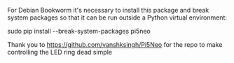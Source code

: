 For Debian Bookworm it's necessary to install this package and break system packages so that it can be run outside a Python virtual environment:

sudo pip install --break-system-packages pi5neo

Thank you to https://github.com/vanshksingh/Pi5Neo for the repo to make controlling the LED ring dead simple
